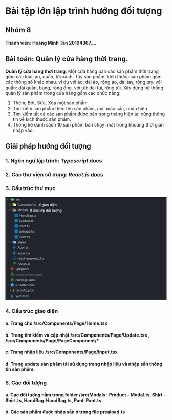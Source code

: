 # Bài tập lớn lập trình hướng đối tượng


## Nhóm 8 
#### Thành viên: Hoàng Minh Tân 20194367,...
## Bài toán: Quản lý cửa hàng thời trang.
**Quản lý cửa hàng thời trang**: Một cửa hàng bán các sản phẩm thời trang gồm các loại: áo, quần, túi xách. Tùy sản phẩm, kích thước sản phẩm gồm các thông số khác nhau. ví dụ với áo: dài áo, rộng áo, dài tay, rộng tay. với quần: dài quần, bụng, rộng ống. với túi: dài túi, rộng túi. Xây dựng hệ thống quản lý sản phẩm trong cửa hàng gồm các chức năng:
1. Thêm, Bớt, Sửa, Xóa một sản phẩm
2. Tìm kiếm sản phẩm theo tên sản phẩm, mã, màu sắc, nhãn hiệu. 
3. Tìm kiếm tất cả các sản phẩm được bán trong tháng hiện tại cùng thông tin về kích thước sản phẩm.
4. Thống kê danh sách 10 sản phẩm bán chạy nhất trong khoảng thời gian nhập vào.
##  Giải pháp hướng đối tượng
### 1. Ngôn ngữ lập trình: _Typescript_ [docs](https://www.typescriptlang.org/docs/)
###  2. Các thư viện sử dụng: _React.js_ [docs](https://reactjs.org/)
### 3. Cấu trúc thư mục
![alt text](./file-structure.png "file structure")
### 4. Cấu trúc giao diện
  ####  a. Trang chủ /src/Components/Page/Home.tsx
#### b. Trang tìm kiếm và cập nhật /src/Components/Page/Update.tsx , /src/Components/Page/PageComponent/*
#### c. Trang nhập liệu /src/Components/Page/Input.tsx
#### d. Trang update sản phẩm tái sử dụng trang nhập liệu  và nhập sẵn thông tin sản phẩm.
### 5. Các đối tượng 
#### a. Các đối tượng nằm trong folder /src/Modals : Product - Modal.ts, Shirt - Shirt.ts, HandBag-HandBag.ts, Pant-Pant.ts
#### b. Các sản phẩm được nhập sẵn ở trong file  preaload.ts
